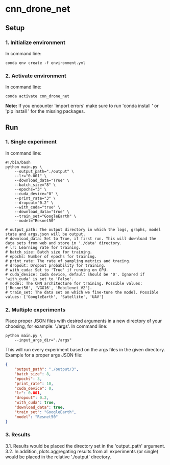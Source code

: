 # cnn_drone_net

## Setup
### 1. Initialize environment
In command line: 
```shell script
conda env create -f environment.yml
```

### 2. Activate environment
In command line: 
```shell script
conda activate cnn_drone_net
```
__Note:__
If you encounter 'import errors' make sure to run 'conda install <missing package>' or 'pip install <missing package>' for the missing packages. 

## Run
### 1. Single experiment
In command line: 
```shell script
#!/bin/bash
python main.py \ 
    --output_path="./output" \ 
    --lr="0.001" \
    --download_data="True" \
    --batch_size="8" \
    --epochs="3" \ 
    --cuda_device="0" \
    --print_rate="3" \
    --dropout="0.2" \
    --with_cuda="true" \
    --download_data="true" \
    --train_set="GoogleEarth" \
    --model="Resnet50"

# output_path: The output directory in which the logs, graphs, model state and args.json will be output. 
# download_data: Set to True, if first run. This will download the data sets from web and store in './data' directory. 
# lr: Learning rate for training. 
# batch_size: Batch size for training. 
# epochs: Number of epochs for training.
# print_rate: The rate of sampling metrics and tracing. 
# dropout: Dropout probability for training. 
# with_cuda: Set to 'True' if running on GPU.
# cuda_device: Cuda device, default should be '0'. Ignored if 'with_cuda' is set to 'False'.
# model: The CNN architecture for training. Possible values: ['Resnet50', 'VGG16', 'Mobilenet_V2'].
# train_set: The data set on which we fine-tune the model. Possible values: ['GoogleEarth', 'Satellite', 'UAV']
```

### 2. Multiple experiments
Place proper JSON files with desired arguments in a new directory of your choosing, for example: './args'. 
In command line: 
```shell script
python main.py \ 
    --input_args_dir="./args"
```

This will run every experiment based on the args files in the given directory.
Example for a proper args JSON file:

```json
{
    "output_path": "./output/3",
    "batch_size": 8,
    "epochs": 3,
    "print_rate": 10,
    "cuda_device": 0,
    "lr": 0.001,
    "dropout": 0.2,
    "with_cuda": true,
    "download_data": true,
    "train_set": "GoogleEarth",
    "model": "Resnet50"
}
```

### 3. Results
3.1. Results would be placed the directory set in the 'output_path' argument. 
3.2. In addition, plots aggregating results from all experiments (or single) would be placed in the relative './output' directory. 
